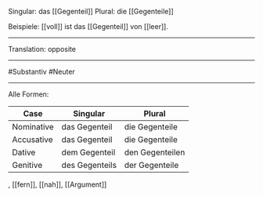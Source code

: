 Singular: das [[Gegenteil]]
Plural: die [[Gegenteile]]

Beispiele:
[[voll]] ist das [[Gegenteil]] von [[leer]].

---
Translation:
opposite

---

#Substantiv
#Neuter

---

Alle Formen:

| Case        | Singular           | Plural           |
|-------------|--------------------|------------------|
| Nominative  | das Gegenteil      | die Gegenteile   |
| Accusative  | das Gegenteil      | die Gegenteile   |
| Dative      | dem Gegenteil      | den Gegenteilen  |
| Genitive    | des Gegenteils     | der Gegenteile   |

, [[fern]], [[nah]], [[Argument]]